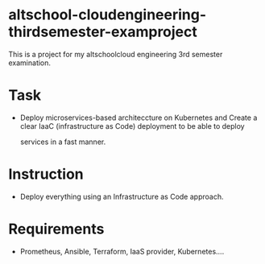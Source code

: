 # altschool-cloudengineering-thirdsemester-examproject

This is a project for my altschoolcloud engineering 3rd semester examination.

# Task

- Deploy microservices-based architeccture on Kubernetes and Create a clear IaaC (infrastructure as Code) deployment to be able to deploy 

  services in a fast manner.


# Instruction

- Deploy everything using an Infrastructure as Code approach.


# Requirements

- Prometheus, Ansible, Terraform, IaaS provider, Kubernetes....
